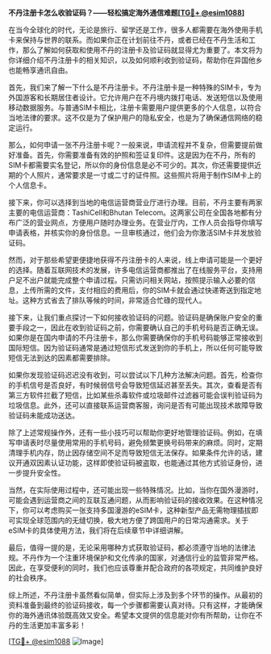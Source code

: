 **不丹注册卡怎么收验证码？——轻松搞定海外通信难题[[TG💪+ @esim1088](https://t.me/s/esim1088)]**

在当今全球化的时代，无论是旅行、留学还是工作，很多人都需要在海外使用手机卡来保持与世界的联系。而如果你正在计划前往不丹，或者已经在不丹生活和工作，那么了解如何获取和使用不丹的注册卡及验证码就显得尤为重要了。本文将为你详细介绍不丹注册卡的相关知识，以及如何顺利收到验证码，帮助你在异国他乡也能畅享通讯自由。

首先，我们来了解一下什么是不丹注册卡。不丹注册卡是一种特殊的SIM卡，专为外国游客和长期居住者设计。它允许用户在不丹境内拨打电话、发送短信以及使用移动数据服务。与普通SIM卡相比，注册卡需要用户提供更多的个人信息，以符合当地法律的要求。这不仅是为了保护用户的隐私安全，也是为了确保通信网络的稳定运行。

那么，如何申请一张不丹注册卡呢？一般来说，申请流程并不复杂，但需要提前做好准备。首先，你需要准备有效的护照和签证复印件。这是因为在不丹，所有的SIM卡都需要实名登记，所以你的身份信息是必不可少的。其次，你还需要提供近期的个人照片，通常要求是一寸或二寸的证件照。这些照片将用于制作SIM卡上的个人信息卡。

接下来，你可以选择到当地的电信运营商营业厅进行办理。目前，不丹主要有两家主要的电信运营商：TashiCell和Bhutan Telecom。这两家公司在全国各地都有分布广泛的营业网点，方便用户随时办理业务。在营业厅内，工作人员会指导你填写申请表格，并核实你的身份信息。一旦审核通过，他们会为你激活SIM卡并发放验证码。

然而，对于那些希望更便捷地获得不丹注册卡的人来说，线上申请可能是一个更好的选择。随着互联网技术的发展，许多电信运营商都推出了在线服务平台，支持用户足不出户就能完成整个申请过程。只需访问相关网站，按照提示输入必要的信息，上传所需的文件，支付相应的费用后，你的SIM卡就会通过快递寄送到指定地址。这种方式省去了排队等候的时间，非常适合忙碌的现代人。

接下来，让我们重点探讨一下如何接收验证码的问题。验证码是确保账户安全的重要手段之一，因此在收到验证码之前，你需要确认自己的手机号码是否正确无误。如果你是在国内申请的不丹注册卡，那么你需要确保你的手机号码能够正常接收到国际短信。因为验证码通常是通过短信形式发送到你的手机上，所以任何可能导致短信无法到达的因素都需要排除。

如果你发现验证码迟迟没有收到，可以尝试以下几种方法解决问题。首先，检查你的手机信号是否良好，有时候弱信号会导致短信延迟甚至丢失。其次，查看是否有第三方软件拦截了短信，比如某些杀毒软件或垃圾邮件过滤器可能会误判验证码为垃圾信息。此外，还可以直接联系运营商客服，询问是否有可能出现技术故障导致验证码未能成功送达。

除了上述常规操作外，还有一些小技巧可以帮助你更好地管理验证码。例如，在填写申请表时尽量使用常用的手机号码，避免频繁更换号码带来的麻烦。同时，定期清理手机内存，防止因存储空间不足而导致短信无法保存。如果条件允许的话，建议开通双因素认证功能，这样即使验证码被盗取，也能通过其他方式验证身份，进一步提升安全性。

当然，在实际使用过程中，还可能出现一些特殊情况。比如，当你在国外漫游时，可能会遇到运营商之间的互联互通问题，从而影响验证码的接收效果。在这种情况下，你可以考虑购买一张支持多国漫游的eSIM卡，这种新型产品无需物理插拔即可实现全球范围内的无缝切换，极大地方便了跨国用户的日常沟通需求。关于eSIM卡的具体使用方法，我们将在后续章节中详细讲解。

最后，值得一提的是，无论采用哪种方式获取验证码，都必须遵守当地的法律法规。不丹作为一个注重环境保护和文化传承的国家，对通信行业的监管非常严格。因此，在享受便利的同时，我们也应该尊重并配合政府的各项规定，共同维护良好的社会秩序。

综上所述，不丹注册卡虽然看似简单，但实际上涉及到多个环节的操作。从最初的资料准备到最终的验证码接收，每一个步骤都需要认真对待。只有这样，才能确保你的海外通讯体验既高效又安全。希望本文提供的信息能对你有所帮助，让你在不丹的生活更加丰富多彩！

[[TG💪+ @esim1088](https://t.me/s/esim1088) ![Image](https://i.postimg.cc/4NQfJmqS/Snipaste-2025-05-13-00-14-12.png)]